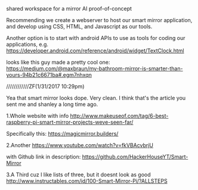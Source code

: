 shared workspace for a mirror AI proof-of-concept

Recommending we create a webserver to host our smart mirror application, and develop using CSS, HTML, and Javascript as our tools.


Another option is to start with android APIs to use as tools for coding our applications,
e.g. https://developer.android.com/reference/android/widget/TextClock.html

looks like this guy made a pretty cool one:
https://medium.com/@maxbraun/my-bathroom-mirror-is-smarter-than-yours-94b21c6671ba#.egm7nhxqn

////////////ZF(1/31/2017 10:29pm)

Yea that smart mirror looks dope. Very clean. I think that's the article you sent me and shanley a long time ago.

1.Whole website with info
  http://www.makeuseof.com/tag/6-best-raspberry-pi-smart-mirror-projects-weve-seen-far/

  Specifically this:
  https://magicmirror.builders/

2.Another
  https://www.youtube.com/watch?v=fkVBAcvbrjU
  
  with Github link in description:
  https://github.com/HackerHouseYT/Smart-Mirror

3.A Third cuz I like lists of three, but it doesnt look as good
  http://www.instructables.com/id/100-Smart-Mirror-Pi/?ALLSTEPS
